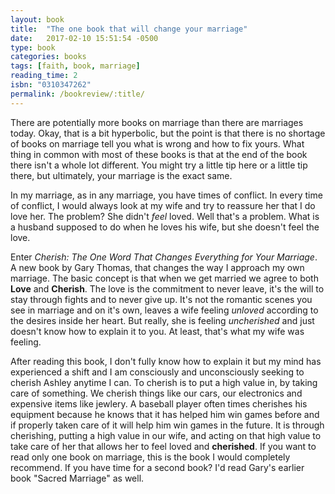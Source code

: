 ```yaml
---
layout: book
title:  "The one book that will change your marriage"
date:   2017-02-10 15:51:54 -0500
type: book
categories: books
tags: [faith, book, marriage]
reading_time: 2
isbn: "0310347262"
permalink: /bookreview/:title/
---
```

There are potentially more books on marriage than there are marriages today. Okay, that is a bit hyperbolic, but the point is that there is no shortage of books on marriage tell you what is wrong and how to fix yours. What thing in common with most of these books is that at the end of the book there isn't a whole lot different. You might try a little tip here or a little tip there, but ultimately, your marriage is the exact same.

In my marriage, as in any marriage, you have times of conflict. In every time of conflict, I would always look at my wife and try to reassure her that I do love her. The problem? She didn't _feel_ loved. Well that's a problem. What is a husband supposed to do when he loves his wife, but she doesn't feel the love.

Enter _Cherish: The One Word That Changes Everything for Your Marriage_. A new book by Gary Thomas, that changes the way I approach my own marriage. The basic concept is that when we get married we agree to both **Love** and **Cherish**. The love is the commitment to never leave, it's the will to stay through fights and to never give up. It's not the romantic scenes you see in marriage and on it's own, leaves a wife feeling _unloved_ according to the desires inside her heart. But really, she is feeling _uncherished_ and just doesn't know how to explain it to you. At least, that's what my wife was feeling.

After reading this book, I don't fully know how to explain it but my mind has experienced a shift and I am consciously and unconsciously seeking to cherish Ashley anytime I can. To cherish is to put a high value in, by taking care of something. We cherish things like our cars, our electronics and expensive items like jewlery. A baseball player often times cherishes his equipment because he knows that it has helped him win games before and if properly taken care of it will help him win games in the future. It is through cherishing, putting a high value in our wife, and acting on that high value to take care of her that allows her to feel loved and **cherished**. If you want to read only one book on marriage, this is the book I would completely recommend. If you have time for a second book? I'd read Gary's earlier book "Sacred Marriage" as well.